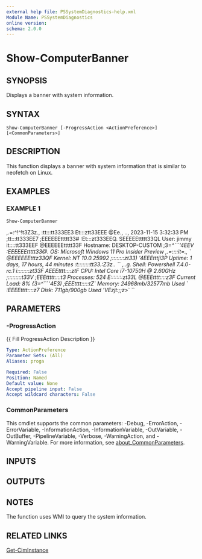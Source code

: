 ```yaml
---
external help file: PSSystemDiagnostics-help.xml
Module Name: PSSystemDiagnostics
online version:
schema: 2.0.0
---
```


# Show-ComputerBanner

## SYNOPSIS
Displays a banner with system information.

## SYNTAX

```
Show-ComputerBanner [-ProgressAction <ActionPreference>] [<CommonParameters>]
```

## DESCRIPTION
This function displays a banner with system information that is similar to neofetch on Linux.

## EXAMPLES

### EXAMPLE 1
```
Show-ComputerBanner
```

,.=:^!^!t3Z3z.,
:tt:::tt333EE3
Et:::ztt33EEE  @Ee.,      ..,     2023-11-15 3:32:33 PM
;tt:::tt333EE7 ;EEEEEEttttt33#
:Et:::zt333EEQ.
SEEEEEttttt33QL     User: jimmy
it::::tt333EEF @EEEEEEttttt33F      Hostname: DESKTOP-CUSTOM
;3=*^\`\`\`'*4EEV :EEEEEEttttt33@. 
OS: Microsoft Windows 11 Pro Insider Preview
,.=::::it=., \` @EEEEEEtttz33QF       Kernel: NT 10.0.25992
;::::::::zt33)   '4EEEtttji3P*        Uptime: 1 days, 17 hours, 44 minutes
:t::::::::tt33.:Z3z.. 
\`\` ,..g. 
Shell: Powershell 7.4.0-rc.1
i::::::::zt33F AEEEtttt::::ztF         CPU: Intel Core i7-10750H @ 2.60GHz
;:::::::::t33V ;EEEttttt::::t3          Processes: 524
E::::::::zt33L @EEEtttt::::z3F          Current Load: 8%
{3=*^\`\`\`'*4E3) ;EEEtttt:::::tZ\`          Memory: 24968mb/32577mb Used
     \` :EEEEtttt::::z7            Disk: 711gb/900gb Used
         'VEzjt:;;z\>*\`
              \`\`

## PARAMETERS

### -ProgressAction
{{ Fill ProgressAction Description }}

```yaml
Type: ActionPreference
Parameter Sets: (All)
Aliases: proga

Required: False
Position: Named
Default value: None
Accept pipeline input: False
Accept wildcard characters: False
```

### CommonParameters
This cmdlet supports the common parameters: -Debug, -ErrorAction, -ErrorVariable, -InformationAction, -InformationVariable, -OutVariable, -OutBuffer, -PipelineVariable, -Verbose, -WarningAction, and -WarningVariable. For more information, see [about_CommonParameters](http://go.microsoft.com/fwlink/?LinkID=113216).

## INPUTS

## OUTPUTS

## NOTES
The function uses WMI to query the system information.

## RELATED LINKS

[Get-CimInstance]()

